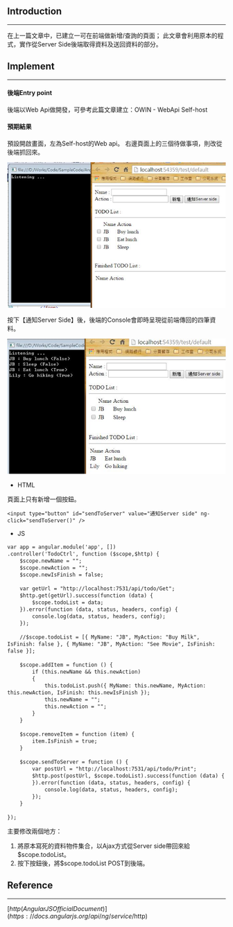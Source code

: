 ## Introduction
---

在上一篇文章中，已建立一可在前端做新增/查詢的頁面； 此文章會利用原本的程式，實作從Server Side後端取得資料及送回資料的部分。


## Implement
---

#### 後端Entry point

後端以Web Api做開發，可參考此篇文章建立：OWIN - WebApi Self-host

#### 預期結果

預設開啟畫面，左為Self-host的Web api。  右邊頁面上的三個待做事項，則改從後端抓回來。

![](assets/001.jpg)


按下【通知Server Side】後，後端的Console會即時呈現從前端傳回的四筆資料。

![](assets/002.jpg)




* HTML

頁面上只有新增一個按鈕。

```
<input type="button" id="sendToServer" value="通知Server side" ng-click="sendToServer()" />
```



* JS

```
var app = angular.module('app', [])
.controller('TodoCtrl', function ($scope,$http) {
    $scope.newName = "";
    $scope.newAction = "";
    $scope.newIsFinish = false;

    var getUrl = "http://localhost:7531/api/todo/Get";
    $http.get(getUrl).success(function (data) {
        $scope.todoList = data;
    }).error(function (data, status, headers, config) {
        console.log(data, status, headers, config);
    });

    //$scope.todoList = [{ MyName: "JB", MyAction: "Buy Milk", IsFinish: false }, { MyName: "JB", MyAction: "See Movie", IsFinish: false }];

    $scope.addItem = function () {
        if (this.newName && this.newAction)
        {
            this.todoList.push({ MyName: this.newName, MyAction: this.newAction, IsFinish: this.newIsFinish });
            this.newName = "";
            this.newAction = "";
        }
    }
   
    $scope.removeItem = function (item) {
        item.IsFinish = true;
    }

    $scope.sendToServer = function () {
        var postUrl = "http://localhost:7531/api/todo/Print";
        $http.post(postUrl, $scope.todoList).success(function (data) {
        }).error(function (data, status, headers, config) {
            console.log(data, status, headers, config);
        });
    }

});
```


主要修改兩個地方：
1. 將原本寫死的資料物件集合，以Ajax方式從Server side帶回來給 $scope.todoList。
2. 按下按鈕後，將$scope.todoList POST到後端。



## Reference
---

[$http (AngularJS Official Document)](https://docs.angularjs.org/api/ng/service/$http)